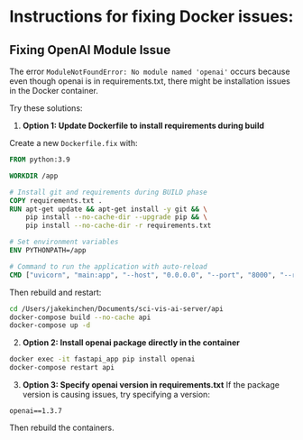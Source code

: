 # Instructions for fixing Docker issues:

## Fixing OpenAI Module Issue

The error `ModuleNotFoundError: No module named 'openai'` occurs because even though openai is in requirements.txt, there might be installation issues in the Docker container.

Try these solutions:

1. **Option 1: Update Dockerfile to install requirements during build**

Create a new `Dockerfile.fix` with:
```Dockerfile
FROM python:3.9

WORKDIR /app

# Install git and requirements during BUILD phase
COPY requirements.txt .
RUN apt-get update && apt-get install -y git && \
    pip install --no-cache-dir --upgrade pip && \
    pip install --no-cache-dir -r requirements.txt

# Set environment variables
ENV PYTHONPATH=/app

# Command to run the application with auto-reload
CMD ["uvicorn", "main:app", "--host", "0.0.0.0", "--port", "8000", "--reload"]
```

Then rebuild and restart:
```bash
cd /Users/jakekinchen/Documents/sci-vis-ai-server/api
docker-compose build --no-cache api
docker-compose up -d
```

2. **Option 2: Install openai package directly in the container**
```bash
docker exec -it fastapi_app pip install openai
docker-compose restart api
```

3. **Option 3: Specify openai version in requirements.txt**
If the package version is causing issues, try specifying a version:
```
openai==1.3.7
```
Then rebuild the containers.